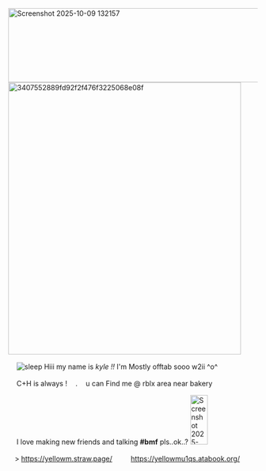 
<img width="600" height="150" alt="Screenshot 2025-10-09 132157" src="https://github.com/user-attachments/assets/f37ffc2e-f231-46a0-9691-2be74ff4c10d" />






<img width="470" height="550" alt="3407552889fd92f2f476f3225068e08f" src="https://github.com/user-attachments/assets/d823fa84-e578-473c-9914-86fa10a5f407" />





 ㅤ  ![sleep](https://github.com/user-attachments/assets/07e56d82-a6d7-45e9-b4cf-0feb9f321600) Hiii my name is *kyle !!* I'm Mostly offtab sooo w2ii ^o^ 

 ㅤ     C+H is always !ㅤ    .ㅤ   u can Find me @ rblx area near bakery


 ㅤ I love making new friends and talking __#bmf__ pls..ok..? <img width="35" height="100" alt="Screenshot 2025-10-08 110115" src="https://github.com/user-attachments/assets/60f381f6-fda4-4d61-b87c-b736649f8684" />

 ㅤ> https://yellowm.straw.page/ ㅤ  ㅤ  https://yellowmu1qs.atabook.org/



 
